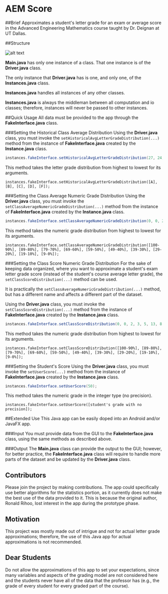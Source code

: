 # AEM Score
##Brief
Approximates a student's letter grade for an exam or average score in the Advanced Engineering Mathematics course taught by Dr. Deignan at UT Dallas.

##Structure

![alt text](http://i.imgur.com/K78y69M.png)

**Main.java** has only one instance of a class. That one instance is of the **Driver.java** class. 

The only instance that **Driver.java** has is one, and only one, of the **Instances.java** class. 

**Instances.java** handles all instances of any other classes.  

**Instances.java** is always the middleman between all computation and io classes; therefore, instances will never be passed to other instances.

##Quick Usage
All data must be provided to the app through the **FakeInterface.java** class.

###Setting the Historical Class Average Distribution
Using the **Driver.java** class, you must invoke the `setHistoricalAvgLetterGradeDistribution(...)` method from the instance of **FakeInterface.java** created by the **Instance.java** class. 

```Java
instances.fakeInterface.setHistoricalAvgLetterGradeDistribution(27, 24, 31, 5, 12);
```

This method takes the letter grade distribution from highest to lowest for its arguments.
```
instances.fakeInterface.setHistoricalAvgLetterGradeDistribution([A], [B], [C], [D], [F]);
```

###Setting the Class Average Numeric Grade Distribution
Using the **Driver.java** class, you must invoke the `setClassAverageNumericGradeDistribution(...)` method from the instance of **FakeInterface.java** created by the **Instance.java** class. 

```Java
instances.fakeInterface.setClassAverageNumericGradeDistribution(0, 0, 2, 3, 5, 13, 8, 10, 3, 3);
```

This method takes the numeric grade distribution from highest to lowest for its arguments.
```
instances.fakeInterface.setClassAverageNumericGradeDistribution([100-90%], [89-80%], [79-70%], [69-60%], [59-50%], [49-40%], [39-30%], [29-20%], [19-10%], [9-0%]);
```

###Setting the Class Score Numeric Grade Distribution
For the sake of keeping data organized, where you want to approximate a student's exam letter grade score (instead of the student's course average letter grade), the `setClassScoreDistribution(...)` method can be used. 

It is practically the `setClassAverageNumericGradeDistribution(...)` method, but has a different name and affects a different part of the dataset.

Using the **Driver.java** class, you must invoke the `setClassScoreDistribution(...)` method from the instance of **FakeInterface.java** created by the **Instance.java** class. 

```Java
instances.fakeInterface.setClassScoreDistribution(0, 0, 2, 3, 5, 13, 8, 10, 3, 3);
```

This method takes the numeric grade distribution from highest to lowest for its arguments.
```
instances.fakeInterface.setClassScoreDistribution([100-90%], [89-80%], [79-70%], [69-60%], [59-50%], [49-40%], [39-30%], [29-20%], [19-10%], [9-0%]);
```

###Setting the Student's Score
Using the **Driver.java** class, you must invoke the `setUserScore(...)` method from the instance of **FakeInterface.java** created by the **Instance.java** class. 

```Java
instances.fakeInterface.setUserScore(50);
```

This method takes the numeric grade in the integer type (no precision).
```
instances.fakeInterface.setUserScore([student's grade with no precision]);
```

##Extended Use
This Java app can be easily doped into an Android and/or JavaFX app. 

###Input
You must provide data from the GUI to the **FakeInterface.java** class, using the same methods as described above.

###Output
The **Main.java** class can provide the output to the GUI; however, for better practice, the **FakeInterface.java** class will require to handle more parts of the dataset and be updated by the **Driver.java** class. 

## Contributors
Please join the project by making contributions. The app could specifically use better algorithms for the statistics portion, as it currently does not make the best use of the data provided to it. This is because the original author, Ronald Rihoo, lost interest in the app during the prototype phase.

## Motivation
This project was mostly made out of intrigue and not for actual letter grade approximations; therefore, the use of this Java app for actual approximations is not recommended. 

## Dear Students
Do not allow the approximations of this app to set your expectations, since many variables and aspects of the grading model are not considered here and the students never have all of the data that the professor has (e.g., the grade of every student for every graded part of the course).
